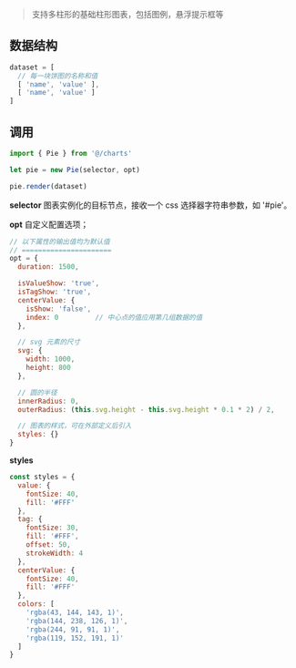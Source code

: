 > 支持多柱形的基础柱形图表，包括图例，悬浮提示框等

## 数据结构
``` javascript
dataset = [
  // 每一块饼图的名称和值
  [ 'name', 'value' ],
  [ 'name', 'value' ]
]
```

## 调用
``` javascript
import { Pie } from '@/charts'

let pie = new Pie(selector, opt)

pie.render(dataset)
```

**selector**
图表实例化的目标节点，接收一个 css 选择器字符串参数，如 '#pie'。

**opt**
自定义配置选项；
``` javascript
// 以下属性的输出值均为默认值
// ======================
opt = {
  duration: 1500,

  isValueShow: 'true',
  isTagShow: 'true',
  centerValue: {
    isShow: 'false',
    index: 0         // 中心点的值应用第几组数据的值
  },

  // svg 元素的尺寸
  svg: {
    width: 1000,
    height: 800
  },

  // 圆的半径
  innerRadius: 0,
  outerRadius: (this.svg.height - this.svg.height * 0.1 * 2) / 2,

  // 图表的样式，可在外部定义后引入
  styles: {}
}
```

**styles**
``` javascript
const styles = {
  value: {
    fontSize: 40,
    fill: '#FFF'
  },
  tag: {
    fontSize: 30,
    fill: '#FFF',
    offset: 50,
    strokeWidth: 4
  },
  centerValue: {
    fontSize: 40,
    fill: '#FFF'
  },
  colors: [
    'rgba(43, 144, 143, 1)', 
    'rgba(144, 238, 126, 1)',
    'rgba(244, 91, 91, 1)',
    'rgba(119, 152, 191, 1)'
  ]
}
```
